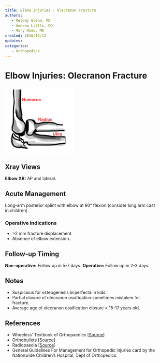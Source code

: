 ```yaml
---
title: Elbow Injuries - Olecranon Fracture
authors:
   - Melody Glenn, MD
   - Andrew Little, DO
   - Mary Haas, MD
created: 2016/12/12
updates:
categories:
   - Orthopedics
---
```


# Elbow Injuries: Olecranon Fracture

![Olecranon fracture drawing](image-1.png)

## Xray Views

**Elbow XR:** AP and lateral.

## Acute Management

Long-arm posterior splint with elbow at 90° flexion (consider long arm cast in children).

### Operative indications

- &gt;2 mm fracture displacement.
- Absence of elbow extension.

## Follow-up Timing

**Non-operative:** Follow up in 5-7 days.
**Operative:** Follow up in 2-3 days.

## Notes

- Suspicious for osteogenesis imperfecta in kids.
- Partial closure of olecranon ossification sometimes mistaken for fracture.
- Average age of olecranon ossification closure = 15-17 years old.

## References

- Wheeless’ Textbook of Orthopaedics  [[Source](http://Wheelessonline.com)]
- Orthobullets  [[Source](http://OrthoBullets.com)]
- Radiopaedia  [[Source](http://Radiopaedia.org)]
- General Guidelines For Management for Orthopedic Injuries card by the Nationwide Children’s Hospital, Dept of Orthopedics.
